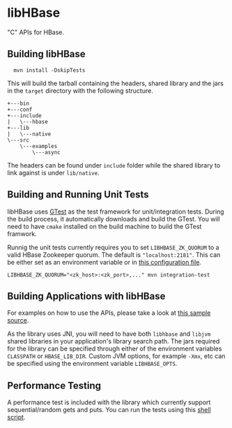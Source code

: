 # libHBase 

"C" APIs for HBase.

## Building libHBase
```
  mvn install -DskipTests
```

This will build the tarball containing the headers, shared library and the jars in the `target` directory with the following structure.

```
+---bin
+---conf
+---include
|   \---hbase
+---lib
|   \---native
\---src
    \---examples
        \---async
```

The headers can be found under `include` folder while the shared library to link against is under `lib/native`.

## Building and Running Unit Tests
libHBase uses [GTest](https://code.google.com/p/googletest/) as the test framework for unit/integration tests. During the build process, it automatically downloads and build the GTest. You will need to have `cmake` installed on the build machine to build the GTest framwork.

Runnig the unit tests currently requires you to set `LIBHBASE_ZK_QUORUM` to a valid HBase Zookeeper quorum. The default is `"localhost:2181"`. This can be either set as an environment variable or in [this configuration file](src/test/resources/config.properties).
```
LIBHBASE_ZK_QUORUM="<zk_host>:<zk_port>,..." mvn integration-test
```

## Building Applications with libHBase
For examples on how to use the APIs, please take a look at [this sample source](src/examples/async/example_async.c).

As the library uses JNI, you will need to have both `libhbase` and `libjvm` shared libraries in your application's library search path. The jars required for the library can be specified through either of the environment variables `CLASSPATH` or `HBASE_LIB_DIR`. Custom JVM options, for example `-Xmx`, etc can be specified using the environment variable `LIBHBASE_OPTS`.

## Performance Testing
A performance test is included with the library which currently support sequential/random gets and puts. You can run the tests using this [shell script](bin/perftest.sh).
